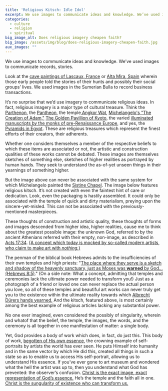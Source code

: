 ```yaml
---
title: 'Religious Kitsch: Idle Idol'
excerpt: We use images to communicate ideas and knowledge. We’ve used images to communicate records, stories.
categories:
  - culture
  - religion
  - spiritual
big_image_alt: Does religious imagery cheapen faith?
big_image: /assets/img/blog/does-religious-imagery-cheapen-faith.jpg
aux_images: ""
---
```

We use images to communicate ideas and knowledge. We’ve used images to communicate records, stories. 

Look at the <a href="http://www.huffingtonpost.com/2010/09/12/inside-lascaux-the-versai_n_712645.html" target="_blank">cave paintings of Lascaux, France</a> or <a href="http://en.wikipedia.org/wiki/Cave_painting" target="_blank">Alta Mira, Spain</a> wherein those early people told the stories of their hunts and possibly their social groups’ lives. We used images in the Sumerian Bulla to record business transactions. 

It’s no surprise that we’d use imagery to communicate religious ideas. In fact, religious imagery is a major type of cultural treasure. Think the <a href="http://www.ancient-greece.org/architecture/parthenon.html" target="_blank">Parthenon</a>, the <a href="http://www.italyguides.it/us/roma/pantheon.htm" target="_blank">Pantheon</a>, the temple<a href="http://en.wikipedia.org/wiki/File:Angkor_Wat.jpg" target="_blank"> Angkor Wat</a>, <a href="http://www.google.com/images?q=Michelangelo's+The+Creation+of+Adam+site:.edu&hl=en&lr=&safe=active&prmd=ivns&source=lnms&tbs=isch:1&ei=8_IgTYSJIcLflge--YnSCw&sa=X&oi=mode_link&ct=mode&ved=0CAsQ_AU&biw=1046&bih=1234" target="_blank">Michelangelo's "The Creation of Adam,"</a>  <a href="http://www.google.com/images?q=golden+pavilion+temple&oe=utf-8&um=1&ie=UTF-8&source=og&sa=N&hl=en&tab=wi&biw=1046&bih=1234" target="_blank">The Golden Pavillion of Kyoto</a>, the varied <a href="http://www.google.com/images?q=illuminated+manuscript&oe=utf-8&um=1&ie=UTF-8&source=og&sa=N&hl=en&tab=wi&biw=1046&bih=1234" target="_blank">illuminated manuscripts by the monks of pre-Renaissance Europe,</a> and yes, the <a href="http://www.google.com/images?q=pyramids+of+giza&oe=utf-8&um=1&ie=UTF-8&source=og&sa=N&hl=en&tab=wi&biw=1046&bih=1234" target="_blank">Pyramids in Egypt</a>. These are religious treasures which represent the finest efforts of their creators, their adherents. 

Whether one considers themselves a member of the respective beliefs to which these items are associated or not, the artistic and construction qualities of these works cannot be debated. These images are themselves sketches of something else, sketches of higher realities as portrayed by human hands. They seek to understand the as-of-yet unseen things in their yearnings of something higher.

But the image above can never be associated with the same system for which Michelangelo painted the <a href="http://www.google.com/images?q=sistine+chapel&hl=en&safe=active&prmd=ivnsb&source=lnms&tbs=isch:1&ei=GvggTdeEC8Oblgfl0M3HCw&sa=X&oi=mode_link&ct=mode&ved=0CA4Q_AU&biw=1046&bih=1234" target="_blank">Sistine Chapel</a>. The image below features religious kitsch. It’s not created with even the faintest hint of care or dedication. Look, even the packaging is hastily assembled. It could only be associated with the temple of quick and dirty materialism, preying upon the sincere-yet-misled. This can not be associated with the previously-mentioned masterpieces.

These thoughts of construction and artistic quality, these thoughts of forms and images descended from higher idea, higher realities, cause me to think about the greatest possible image: the unknown God, referred to by the ancient Athenians referred with their empty, non-image, as described in <a href="http://net.bible.org/bible.php?book=Act&chapter=17#n36" target="_blank">Acts 17:34</a>. <a href="http://www.independent.co.uk/news/uk/this-britain/the-ultimate-modern-art-installation-an-empty-gallery-421296.html" targte="_blank">(A concept which today is mocked by so-called modern artists, who claim to make art with <i>nothing.</i>)</a>

The penman of the biblical book Hebrews admits to the insufficiencies of their own temples and high priests: "<a href="http://net.bible.org/bible.php?book=Heb&chapter=8#n1" target="_blank">The place where they serve is a sketch and shadow of the heavenly sanctuary, just as Moses was <strong>warned</strong> by God... (Hebrews 8:5)</a>." (On a side note: What a concept, admitting that temples and ceremonies lack the ultimate power needed to transform you!) Just as a photograph of a friend or loved one can never replace the actual person you love, so all of these temples and beautiful art works can never truly get you to the existence within the ultimate reality towards which  <a href="http://en.wikipedia.org/wiki/File:Duerer-Prayer.jpg" target="_blank">Albrecht Dürers hands yearned.</a> And the kitsch, featured above, is most certainly among the best example of religious articles lacking any substantial power.

No one ever imagined, even considered the possibly of singularity, wherein and whatof that the belief, the temple, the images, the words, and the ceremony is all together in one manifestation of matter: a single body.

Yet, God provides a body of work which does, in fact, do just this. This body of work, <a href="http://isralduke.name/art-works-original-artist-draw-illustrator/art-works-subversive/art-works-subversive-bible-irony-way-love-world-crucifixion/" target="_blank">begotten of His own essence</a>, the crowning example of self-portraits by artists the world has ever seen. He puts Himself into humanity and in the same vector by which He did this, created all things in such a state so as to enable us to access His self-portrait, allowing us to understand His essence. If you’ve ever gone to art museum and wondered what the hell the artist was up to, then you understand what God has prevented: the observer’s confusion. <a href="http://isralduke.name/art-works-original-artist-draw-illustrator/art-works-subversive/humanitys-apex-exactly-perfect/" target="_blank">Christ is the exact image, exact representation of God’s essence.</a> He’s the temple and the faith all in one. <a href="http://net.bible.org/bible.php?book=Heb&chapter=1#n5" target="_blank">Christ is the sungularity of existence who can transform us.</a>